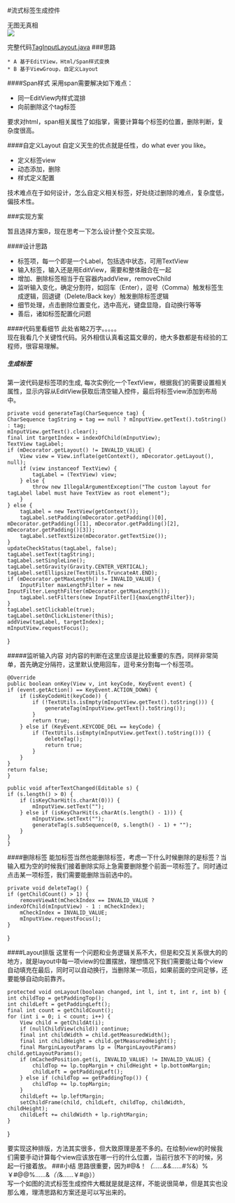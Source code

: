 #流式标签生成控件

无图无真相  
![](http://7u2jir.com1.z0.glb.clouddn.com/tag_input_layout_demo.gif)

完整代码[TagInputLayout.java](https://github.com/avenwu/blogs/blob/master/app/src/main/java/com/avenwu/deepinandroid/widget/TagInputLayout.java)
###思路

	* A 基于EditView，Html/Span样式变换
	* B 基于ViewGroup，自定义Layout
	
####Span样式
采用span需要解决如下难点：

* 同一EditView内样式混排
* 向前删除这个tag标签

要求对html，span相关属性了如指掌，需要计算每个标签的位置，删除判断，复杂度很高。

####自定义Layout
自定义天生的优点就是任性，do what ever you like。  

* 定义标签view
* 动态添加，删除
* 样式定义配置

技术难点在于如何设计，怎么自定义相关标签，好处绕过删除的难点，复杂度低，偏技术性。

###实现方案

暂且选择方案B，现在思考一下怎么设计整个交互实现。

####设计思路

* 标签项，每一个即是一个Label，包括选中状态，可用TextView
* 输入标签，输入还是用EditView，需要和整体融合在一起
* 增加、删除标签相当于在容器内addView，removeChild
* 监听输入变化，确定分割符，如回车（Enter），逗号（Comma）触发标签生成逻辑，回退键（Delete/Back key）触发删除标签逻辑
* 细节处理，点击删除位置变化，选中高光，键盘显隐，自动换行等等
* 善后，诸如标签配置化问题

####代码里看细节
此处省略2万字。。。。。  
现在我看几个关键性代码。另外相信认真看这篇文章的，绝大多数都是有经验的工程师，很容易理解。  
##### 生成标签
第一波代码是标签项的生成, 每次实例化一个TextView，根据我们的需要设置相关属性，显示内容从EditView获取后清空输入控件，最后将标签view添加到布局中。

	private void generateTag(CharSequence tag) {
    CharSequence tagString = tag == null ? mInputView.getText().toString() : tag;
    mInputView.getText().clear();
    final int targetIndex = indexOfChild(mInputView);
    TextView tagLabel;
    if (mDecorator.getLayout() != INVALID_VALUE) {
        View view = View.inflate(getContext(), mDecorator.getLayout(), null);
        if (view instanceof TextView) {
            tagLabel = (TextView) view;
        } else {
            throw new IllegalArgumentException("The custom layout for tagLabel label must have TextView as root element");
        }
    } else {
        tagLabel = new TextView(getContext());
        tagLabel.setPadding(mDecorator.getPadding()[0], mDecorator.getPadding()[1], mDecorator.getPadding()[2], mDecorator.getPadding()[3]);
        tagLabel.setTextSize(mDecorator.getTextSize());
    }
    updateCheckStatus(tagLabel, false);
    tagLabel.setText(tagString);
    tagLabel.setSingleLine();
    tagLabel.setGravity(Gravity.CENTER_VERTICAL);
    tagLabel.setEllipsize(TextUtils.TruncateAt.END);
    if (mDecorator.getMaxLength() != INVALID_VALUE) {
        InputFilter maxLengthFilter = new InputFilter.LengthFilter(mDecorator.getMaxLength());
        tagLabel.setFilters(new InputFilter[]{maxLengthFilter});
    }
    tagLabel.setClickable(true);
    tagLabel.setOnClickListener(this);
    addView(tagLabel, targetIndex);
    mInputView.requestFocus();
}

#####监听输入内容
对内容的判断在这里应该是比较重要的东西，同样非常简单，首先确定分隔符，这里默认使用回车，逗号来分割每一个标签项。

	@Override
	public boolean onKey(View v, int keyCode, KeyEvent event) {
    if (event.getAction() == KeyEvent.ACTION_DOWN) {
        if (isKeyCodeHit(keyCode)) {
            if (!TextUtils.isEmpty(mInputView.getText().toString())) {
                generateTag(mInputView.getText().toString());
            }
            return true;
        } else if (KeyEvent.KEYCODE_DEL == keyCode) {
            if (TextUtils.isEmpty(mInputView.getText().toString())) {
                deleteTag();
                return true;
            }
        }
    }
    return false;
	}

	public void afterTextChanged(Editable s) {
    if (s.length() > 0) {
        if (isKeyCharHit(s.charAt(0))) {
            mInputView.setText("");
        } else if (isKeyCharHit(s.charAt(s.length() - 1))) {
            mInputView.setText("");
            generateTag(s.subSequence(0, s.length() - 1) + "");
        }
    }
	}

####删除标签
能加标签当然也能删除标签，考虑一下什么时候删除的是标签？当输入框为空的时候我们接着删除实际上急需要删除整个前面一项标签了。同时通过点击某一项标签，我们需要能删除当前选中的。
	
	private void deleteTag() {
    if (getChildCount() > 1) {
        removeViewAt(mCheckIndex == INVALID_VALUE ? indexOfChild(mInputView) - 1 : mCheckIndex);
        mCheckIndex = INVALID_VALUE;
        mInputView.requestFocus();
    }
}

####Layout排版
这里有一个问题和业务逻辑关系不大，但是和交互关系很大的的地方，就是layout中每一项view的位置摆放，理想情况下我们需要能让每个view自动填充在最后，同时可以自动换行，当删除某一项后，如果前面的空间足够，还要能够自动向前靠齐。

	protected void onLayout(boolean changed, int l, int t, int r, int b) {
    int childTop = getPaddingTop();
    int childLeft = getPaddingLeft();
    final int count = getChildCount();
    for (int i = 0; i < count; i++) {
        View child = getChildAt(i);
        if (nullChildView(child)) continue;
        final int childWidth = child.getMeasuredWidth();
        final int childHeight = child.getMeasuredHeight();
        final MarginLayoutParams lp = (MarginLayoutParams) child.getLayoutParams();
        if (mCachedPosition.get(i, INVALID_VALUE) != INVALID_VALUE) {
            childTop += lp.topMargin + childHeight + lp.bottomMargin;
            childLeft = getPaddingLeft();
        } else if (childTop == getPaddingTop()) {
            childTop += lp.topMargin;
        }
        childLeft += lp.leftMargin;
        setChildFrame(child, childLeft, childTop, childWidth, childHeight);
        childLeft += childWidth + lp.rightMargin;
    }
}

要实现这种排版，方法其实很多，但大致原理是差不多的。在绘制view的时候我们需要手动计算每个view应该放在哪一行的什么位置，当前行放不下的时候，另起一行接着放。
###小结
思路很重要，因为#@&！*（……&&……#%*&）%￥#@@%……&*（（*&……￥#@））  
写一个如图的流式标签生成控件大概就是就是这样，不能说很简单，但是其实也没那么难，理清思路和方案还是可以写出来的。
